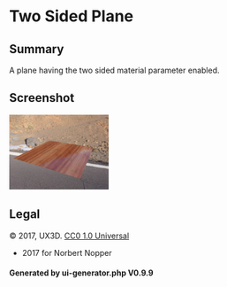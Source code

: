 # Two Sided Plane

## Summary

A plane having the two sided material parameter enabled.

## Screenshot

![screenshot](screenshot/screenshot.jpg)

## Legal

&copy; 2017, UX3D. [CC0 1.0 Universal]()

 - 2017 for Norbert Nopper

#### Generated by ui-generator.php V0.9.9